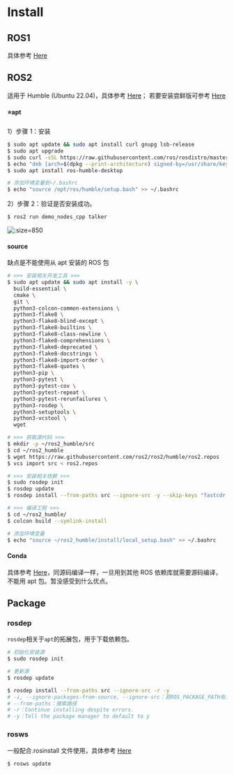 # Install

## ROS1

具体参考 [Here](http://wiki.ros.org/noetic/Installation)

## ROS2

适用于 Humble (Ubuntu 22.04)，具体参考 [Here](https://docs.ros.org/en/humble/Installation/Ubuntu-Install-Debians.html)；
若要安装尝鲜版可参考 [Here](https://docs.ros.org/en/humble/Installation/Testing.html)

<!-- tabs:start -->

#### **:star:apt**

1）步骤 1：安装

```bash
$ sudo apt update && sudo apt install curl gnupg lsb-release
$ sudo apt upgrade
$ sudo curl -sSL https://raw.githubusercontent.com/ros/rosdistro/master/ros.key -o /usr/share/keyrings/ros-archive-keyring.gpg
$ echo "deb [arch=$(dpkg --print-architecture) signed-by=/usr/share/keyrings/ros-archive-keyring.gpg] http://packages.ros.org/ros2/ubuntu $(source /etc/os-release && echo $UBUNTU_CODENAME) main" | sudo tee /etc/apt/sources.list.d/ros2.list > /dev/null$ sudo apt update
$ sudo apt install ros-humble-desktop

# 添加环境变量到~/.bashrc
$ echo "source /opt/ros/humble/setup.bash" >> ~/.bashrc
```

2）步骤 2：验证是否安装成功。

```bash
$ ros2 run demo_nodes_cpp talker
```

![](https://natsu-akatsuki.oss-cn-guangzhou.aliyuncs.com/img/L3PpIaqrMi15ctrj.png ':size=850')

#### **source**

缺点是不能使用从 apt 安装的 ROS 包

```bash
# >>> 安装相关开发工具 >>>
$ sudo apt update && sudo apt install -y \
  build-essential \
  cmake \
  git \
  python3-colcon-common-extensions \
  python3-flake8 \
  python3-flake8-blind-except \
  python3-flake8-builtins \
  python3-flake8-class-newline \
  python3-flake8-comprehensions \
  python3-flake8-deprecated \
  python3-flake8-docstrings \
  python3-flake8-import-order \
  python3-flake8-quotes \
  python3-pip \
  python3-pytest \
  python3-pytest-cov \
  python3-pytest-repeat \
  python3-pytest-rerunfailures \
  python3-rosdep \
  python3-setuptools \
  python3-vcstool \
  wget

# >>> 获取源代码 >>>
$ mkdir -p ~/ros2_humble/src
$ cd ~/ros2_humble
$ wget https://raw.githubusercontent.com/ros2/ros2/humble/ros2.repos
$ vcs import src < ros2.repos

# >>> 安装相关依赖 >>>
$ sudo rosdep init
$ rosdep update
$ rosdep install --from-paths src --ignore-src -y --skip-keys "fastcdr rti-connext-dds-6.0.1 urdfdom_headers"

# >>> 编译工程 >>>
$ cd ~/ros2_humble/
$ colcon build --symlink-install

# 添加环境变量
$ echo "source ~/ros2_humble/install/local_setup.bash" >> ~/.bashrc
```

#### **Conda**

具体参考 [Here](https://github.com/RoboStack/ros-noetic)，同源码编译一样，一旦用到其他 ROS 依赖库就需要源码编译，不能用 apt 包。暂没感受到什么优点。

<!-- tabs:end -->

## Package

### rosdep

`rosdep`相关于`apt`的拓展包，用于下载依赖包。

```bash
# 初始化安装源
$ sudo rosdep init

# 更新源
$ rosdep update

$ rosdep install --from-paths src --ignore-src -r -y
# -i, --ignore-packages-from-source, --ignore-src：若ROS_PACKAGE_PATH有这个包/当前工作空间有该依赖包 ，则不rosdep安装
# --from-paths：搜索路径
# -r：Continue installing despite errors.
# -y：Tell the package manager to default to y
```

### rosws

一般配合.rosinstall 文件使用，具体参考 [Here](https://github.com/oceansystemslab/rosinstall)

```bash
$ rosws update
```